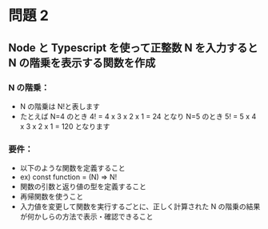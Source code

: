 # 問題 2

## Node と Typescript を使って正整数 N を入力すると N の階乗を表示する関数を作成

### N の階乗：

- N の階乗は N!と表します
- たとえば N=4 のとき 4! = 4 x 3 x 2 x 1 = 24 となり
  N=5 のとき 5! = 5 x 4 x 3 x 2 x 1 = 120 となります

### 要件：

- 以下のような関数を定義すること
- ex) const function = (N) => N!
- 関数の引数と返り値の型を定義すること
- 再帰関数を使うこと
- 入力値を変更して関数を実行するごとに、正しく計算された N の階乗の結果が何かしらの方法で表示・確認できること
